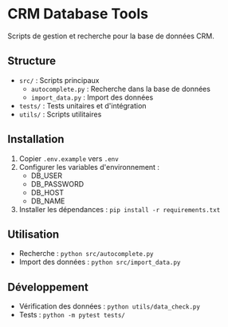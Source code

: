 # CRM Database Tools

Scripts de gestion et recherche pour la base de données CRM.

## Structure
- `src/` : Scripts principaux
  - `autocomplete.py` : Recherche dans la base de données
  - `import_data.py` : Import des données
- `tests/` : Tests unitaires et d'intégration
- `utils/` : Scripts utilitaires

## Installation
1. Copier `.env.example` vers `.env`
2. Configurer les variables d'environnement :
   - DB_USER
   - DB_PASSWORD
   - DB_HOST
   - DB_NAME
3. Installer les dépendances : `pip install -r requirements.txt`

## Utilisation
- Recherche : `python src/autocomplete.py`
- Import des données : `python src/import_data.py`

## Développement
- Vérification des données : `python utils/data_check.py`
- Tests : `python -m pytest tests/`
